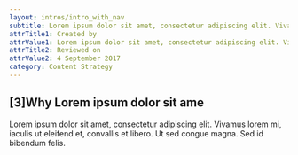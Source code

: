 ```yaml
---
layout: intros/intro_with_nav
subtitle: Lorem ipsum dolor sit amet, consectetur adipiscing elit. Vivamus lorem mi, iaculis ut eleifend et, convallis et libero. Ut sed congue magna. Sed id bibendum felis. 
attrTitle1: Created by
attrValue1: Lorem ipsum dolor sit amet, consectetur adipiscing elit. Vivamus lorem mi, iaculis ut eleifend et, convallis et libero. Ut sed congue magna. Sed id bibendum felis. 
attrTitle2: Reviewed on
attrValue2: 4 September 2017
category: Content Strategy
---
```



## [3]Why Lorem ipsum dolor sit ame
Lorem ipsum dolor sit amet, consectetur adipiscing elit. Vivamus lorem mi, iaculis ut eleifend et, convallis et libero. Ut sed congue magna. Sed id bibendum felis. 
